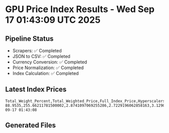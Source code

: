 # GPU Price Index Results - Wed Sep 17 01:43:09 UTC 2025

## Pipeline Status
- Scrapers: ✅ Completed
- JSON to CSV: ✅ Completed
- Currency Conversion: ✅ Completed
- Price Normalization: ✅ Completed
- Index Calculation: ✅ Completed

## Latest Index Prices
```
Total_Weight_Percent,Total_Weighted_Price,Full_Index_Price,Hyperscalers_Only_Price,Non_Hyperscalers_Only_Price,Hyperscaler_Weight,Non_Hyperscaler_Weight,Calculation_Date
88.9535,255.66211781500002,2.8741097069255286,2.7229196062858163,3.1290647923052544,55.84,33.113499999999995,2025-09-17 01:43:08
```

## Generated Files
```
```
